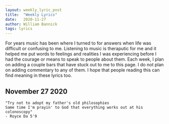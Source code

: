 ```yaml
---
layout: weekly_lyric_post
title:  "Weekly Lyrics"
date:   2020-11-27
author: William Bannick
tags: lyrics
---
```


For years music has been where I turned to for answers when life was difficult or confusing to me. Listening to music is theraputic for me and it helped me put words to feelings and realities I was experiencing before I had the courage or means to speak to people about them. Each week, I plan on adding a couple bars that have stuck out to me to this page. I do not plan on adding commentary to any of them. I hope that people reading this can find meaning in these lyrics too.

## November 27 2020
```
"Try not to adopt my father's old philosophies
Same time I'm prayin' to God that everything works out at his colonoscopy"
- Royce Da 5'9
```
